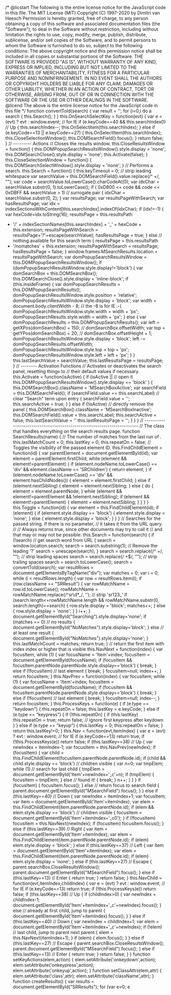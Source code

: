 /\* \@licstart The following is the entire license notice for the
JavaScript code in this file. The MIT License (MIT) Copyright (C)
1997-2020 by Dimitri van Heesch Permission is hereby granted, free of
charge, to any person obtaining a copy of this software and associated
documentation files (the \"Software\"), to deal in the Software without
restriction, including without limitation the rights to use, copy,
modify, merge, publish, distribute, sublicense, and/or sell copies of
the Software, and to permit persons to whom the Software is furnished to
do so, subject to the following conditions: The above copyright notice
and this permission notice shall be included in all copies or
substantial portions of the Software. THE SOFTWARE IS PROVIDED \"AS
IS\", WITHOUT WARRANTY OF ANY KIND, EXPRESS OR IMPLIED, INCLUDING BUT
NOT LIMITED TO THE WARRANTIES OF MERCHANTABILITY, FITNESS FOR A
PARTICULAR PURPOSE AND NONINFRINGEMENT. IN NO EVENT SHALL THE AUTHORS OR
COPYRIGHT HOLDERS BE LIABLE FOR ANY CLAIM, DAMAGES OR OTHER LIABILITY,
WHETHER IN AN ACTION OF CONTRACT, TORT OR OTHERWISE, ARISING FROM, OUT
OF OR IN CONNECTION WITH THE SOFTWARE OR THE USE OR OTHER DEALINGS IN
THE SOFTWARE. \@licend The above is the entire license notice for the
JavaScript code in this file \*/ function convertToId(search) { var
result = \'\'; for (i=0;i do a search { this.Search(); } }
this.OnSearchSelectKey = function(evt) { var e = (evt) ? evt :
window.event; // for IE if (e.keyCode==40 && this.searchIndex0) // Up {
this.searchIndex\--; this.OnSelectItem(this.searchIndex); } else if
(e.keyCode==13 \|\| e.keyCode==27) {
this.OnSelectItem(this.searchIndex); this.CloseSelectionWindow();
this.DOMSearchField().focus(); } return false; } // \-\-\-\-\-\-\-\--
Actions // Closes the results window. this.CloseResultsWindow =
function() { this.DOMPopupSearchResultsWindow().style.display =
\'none\'; this.DOMSearchClose().style.display = \'none\';
this.Activate(false); } this.CloseSelectionWindow = function() {
this.DOMSearchSelectWindow().style.display = \'none\'; } // Performs a
search. this.Search = function() { this.keyTimeout = 0; // strip leading
whitespace var searchValue = this.DOMSearchField().value.replace(/\^ +/,
\"\"); var code = searchValue.toLowerCase().charCodeAt(0); var idxChar =
searchValue.substr(0, 1).toLowerCase(); if ( 0xD800 \<= code && code \<=
0xDBFF && searchValue \> 1) // surrogate pair { idxChar =
searchValue.substr(0, 2); } var resultsPage; var resultsPageWithSearch;
var hasResultsPage; var idx =
indexSectionsWithContent\[this.searchIndex\].indexOf(idxChar); if
(idx!=-1) { var hexCode=idx.toString(16); resultsPage = this.resultsPath
+ \'/\' + indexSectionNames\[this.searchIndex\] + \'\_\' + hexCode +
this.extension; resultsPageWithSearch =
resultsPage+\'?\'+escape(searchValue); hasResultsPage = true; } else //
nothing available for this search term { resultsPage = this.resultsPath
+ \'/nomatches\' + this.extension; resultsPageWithSearch = resultsPage;
hasResultsPage = false; } window.frames.MSearchResults.location =
resultsPageWithSearch; var domPopupSearchResultsWindow =
this.DOMPopupSearchResultsWindow(); if
(domPopupSearchResultsWindow.style.display!=\'block\') { var
domSearchBox = this.DOMSearchBox(); this.DOMSearchClose().style.display
= \'inline-block\'; if (this.insideFrame) { var domPopupSearchResults =
this.DOMPopupSearchResults(); domPopupSearchResultsWindow.style.position
= \'relative\'; domPopupSearchResultsWindow.style.display = \'block\';
var width = document.body.clientWidth - 8; // the -8 is for IE :-(
domPopupSearchResultsWindow.style.width = width + \'px\';
domPopupSearchResults.style.width = width + \'px\'; } else { var
domPopupSearchResults = this.DOMPopupSearchResults(); var left =
getXPos(domSearchBox) + 150; // domSearchBox.offsetWidth; var top =
getYPos(domSearchBox) + 20; // domSearchBox.offsetHeight + 1;
domPopupSearchResultsWindow.style.display = \'block\'; left -=
domPopupSearchResults.offsetWidth; domPopupSearchResultsWindow.style.top
= top + \'px\'; domPopupSearchResultsWindow.style.left = left + \'px\';
} } this.lastSearchValue = searchValue; this.lastResultsPage =
resultsPage; } // \-\-\-\-\-\-\-- Activation Functions // Activates or
deactivates the search panel, resetting things to // their default
values if necessary. this.Activate = function(isActive) { if (isActive
\|\| // open it this.DOMPopupSearchResultsWindow().style.display ==
\'block\' ) { this.DOMSearchBox().className = \'MSearchBoxActive\'; var
searchField = this.DOMSearchField(); if (searchField.value ==
this.searchLabel) // clear \"Search\" term upon entry {
searchField.value = \'\'; this.searchActive = true; } } else if
(!isActive) // directly remove the panel { this.DOMSearchBox().className
= \'MSearchBoxInactive\'; this.DOMSearchField().value =
this.searchLabel; this.searchActive = false; this.lastSearchValue = \'\'
this.lastResultsPage = \'\'; } } } //
\-\-\-\-\-\-\-\-\-\-\-\-\-\-\-\-\-\-\-\-\-\-\-\-\-\-\-\-\-\-\-\-\-\-\-\-\-\-\-\-\-\-\-\-\-\-\-\-\-\-\-\-\-\-\-\-\-\-\-\-\-\-\-\-\-\-\-\-\-\--
// The class that handles everything on the search results page.
function SearchResults(name) { // The number of matches from the last
run of . this.lastMatchCount = 0; this.lastKey = 0; this.repeatOn =
false; // Toggles the visibility of the passed element ID.
this.FindChildElement = function(id) { var parentElement =
document.getElementById(id); var element = parentElement.firstChild;
while (element && element!=parentElement) { if
(element.nodeName.toLowerCase() == \'div\' && element.className ==
\'SRChildren\') { return element; } if (element.nodeName.toLowerCase()
== \'div\' && element.hasChildNodes()) { element = element.firstChild; }
else if (element.nextSibling) { element = element.nextSibling; } else {
do { element = element.parentNode; } while (element &&
element!=parentElement && !element.nextSibling); if (element &&
element!=parentElement) { element = element.nextSibling; } } } }
this.Toggle = function(id) { var element = this.FindChildElement(id); if
(element) { if (element.style.display == \'block\') {
element.style.display = \'none\'; } else { element.style.display =
\'block\'; } } } // Searches for the passed string. If there is no
parameter, // it takes it from the URL query. // // Always returns true,
since other documents may try to call it // and that may or may not be
possible. this.Search = function(search) { if (!search) // get search
word from URL { search = window.location.search; search =
search.substring(1); // Remove the leading \'?\' search =
unescape(search); } search = search.replace(/\^ +/, \"\"); // strip
leading spaces search = search.replace(/ +\$/, \"\"); // strip trailing
spaces search = search.toLowerCase(); search = convertToId(search); var
resultRows = document.getElementsByTagName(\"div\"); var matches = 0;
var i = 0; while (i \< resultRows.length) { var row =
resultRows.item(i); if (row.className == \"SRResult\") { var
rowMatchName = row.id.toLowerCase(); rowMatchName =
rowMatchName.replace(/\^sr\\d\*\_/, \'\'); // strip \'sr123\_\' if
(search.length\<=rowMatchName.length && rowMatchName.substr(0,
search.length)==search) { row.style.display = \'block\'; matches++; }
else { row.style.display = \'none\'; } } i++; }
document.getElementById(\"Searching\").style.display=\'none\'; if
(matches == 0) // no results {
document.getElementById(\"NoMatches\").style.display=\'block\'; } else
// at least one result {
document.getElementById(\"NoMatches\").style.display=\'none\'; }
this.lastMatchCount = matches; return true; } // return the first item
with index index or higher that is visible this.NavNext =
function(index) { var focusItem; while (1) { var focusName =
\'Item\'+index; focusItem = document.getElementById(focusName); if
(focusItem && focusItem.parentNode.parentNode.style.display==\'block\')
{ break; } else if (!focusItem) // last element { break; }
focusItem=null; index++; } return focusItem; } this.NavPrev =
function(index) { var focusItem; while (1) { var focusName =
\'Item\'+index; focusItem = document.getElementById(focusName); if
(focusItem && focusItem.parentNode.parentNode.style.display==\'block\')
{ break; } else if (!focusItem) // last element { break; }
focusItem=null; index\--; } return focusItem; } this.ProcessKeys =
function(e) { if (e.type == \"keydown\") { this.repeatOn = false;
this.lastKey = e.keyCode; } else if (e.type == \"keypress\") { if
(!this.repeatOn) { if (this.lastKey) this.repeatOn = true; return false;
// ignore first keypress after keydown } } else if (e.type == \"keyup\")
{ this.lastKey = 0; this.repeatOn = false; } return this.lastKey!=0; }
this.Nav = function(evt,itemIndex) { var e = (evt) ? evt : window.event;
// for IE if (e.keyCode==13) return true; if (!this.ProcessKeys(e))
return false; if (this.lastKey==38) // Up { var newIndex = itemIndex-1;
var focusItem = this.NavPrev(newIndex); if (focusItem) { var child =
this.FindChildElement(focusItem.parentNode.parentNode.id); if (child &&
child.style.display == \'block\') // children visible { var n=0; var
tmpElem; while (1) // search for last child { tmpElem =
document.getElementById(\'Item\'+newIndex+\'\_c\'+n); if (tmpElem) {
focusItem = tmpElem; } else // found it! { break; } n++; } } } if
(focusItem) { focusItem.focus(); } else // return focus to search field
{ parent.document.getElementById(\"MSearchField\").focus(); } } else if
(this.lastKey==40) // Down { var newIndex = itemIndex+1; var focusItem;
var item = document.getElementById(\'Item\'+itemIndex); var elem =
this.FindChildElement(item.parentNode.parentNode.id); if (elem &&
elem.style.display == \'block\') // children visible { focusItem =
document.getElementById(\'Item\'+itemIndex+\'\_c0\'); } if (!focusItem)
focusItem = this.NavNext(newIndex); if (focusItem) focusItem.focus(); }
else if (this.lastKey==39) // Right { var item =
document.getElementById(\'Item\'+itemIndex); var elem =
this.FindChildElement(item.parentNode.parentNode.id); if (elem)
elem.style.display = \'block\'; } else if (this.lastKey==37) // Left {
var item = document.getElementById(\'Item\'+itemIndex); var elem =
this.FindChildElement(item.parentNode.parentNode.id); if (elem)
elem.style.display = \'none\'; } else if (this.lastKey==27) // Escape {
parent.searchBox.CloseResultsWindow();
parent.document.getElementById(\"MSearchField\").focus(); } else if
(this.lastKey==13) // Enter { return true; } return false; }
this.NavChild = function(evt,itemIndex,childIndex) { var e = (evt) ? evt
: window.event; // for IE if (e.keyCode==13) return true; if
(!this.ProcessKeys(e)) return false; if (this.lastKey==38) // Up { if
(childIndex\>0) { var newIndex = childIndex-1;
document.getElementById(\'Item\'+itemIndex+\'\_c\'+newIndex).focus(); }
else // already at first child, jump to parent {
document.getElementById(\'Item\'+itemIndex).focus(); } } else if
(this.lastKey==40) // Down { var newIndex = childIndex+1; var elem =
document.getElementById(\'Item\'+itemIndex+\'\_c\'+newIndex); if (!elem)
// last child, jump to parent next parent { elem =
this.NavNext(itemIndex+1); } if (elem) { elem.focus(); } } else if
(this.lastKey==27) // Escape { parent.searchBox.CloseResultsWindow();
parent.document.getElementById(\"MSearchField\").focus(); } else if
(this.lastKey==13) // Enter { return true; } return false; } } function
setKeyActions(elem,action) { elem.setAttribute(\'onkeydown\',action);
elem.setAttribute(\'onkeypress\',action);
elem.setAttribute(\'onkeyup\',action); } function
setClassAttr(elem,attr) { elem.setAttribute(\'class\',attr);
elem.setAttribute(\'className\',attr); } function createResults() { var
results = document.getElementById(\"SRResults\"); for (var e=0; e
